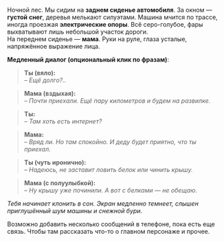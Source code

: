 Ночной лес. Мы сидим на **заднем сиденье автомобиля**. За окном — **густой снег**, деревья мелькают силуэтами. Машина мчится по трассе, иногда проезжая **электрические опоры**. Всё серо-голубое, фары выхватывают лишь небольшой участок дороги.  
На переднем сиденье — **мама**. Руки на руле, глаза усталые, напряжённое выражение лица.

**Медленный диалог (опциональный клик по фразам)**:

> **Ты (вяло):**  
> _– Ещё долго?.._

> **Мама (вздыхая):**  
> _– Почти приехали. Ещё пару километров и будем на развилке._

> **Ты:**  
> _– Там хоть есть интернет?_

> **Мама:**  
> _– Вряд ли. Но там спокойно. И деду будет приятно, что ты приехал._

> **Ты (чуть иронично):**  
> _– Надеюсь, не заставит ловить белок или чинить крышу._

> **Мама (с полуулыбкой):**  
> _– Ну крышу уже починили. А вот с белками — не обещаю._

_Тебя начинает клонить в сон. Экран медленно темнеет, слышен приглушённый шум машины и снежной бури._

Возможно добавить несколько сообщений в телефоне, пока есть еще связь. Чтобы там рассказать что-то о главном персонаже и прочее.

